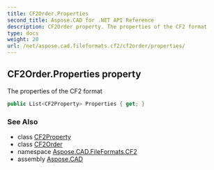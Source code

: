 ```yaml
---
title: CF2Order.Properties
second_title: Aspose.CAD for .NET API Reference
description: CF2Order property. The properties of the CF2 format
type: docs
weight: 20
url: /net/aspose.cad.fileformats.cf2/cf2order/properties/
---
```

## CF2Order.Properties property

The properties of the CF2 format

```csharp
public List<CF2Property> Properties { get; }
```

### See Also

* class [CF2Property](../../cf2property/)
* class [CF2Order](../)
* namespace [Aspose.CAD.FileFormats.CF2](../../cf2order/)
* assembly [Aspose.CAD](../../../)


